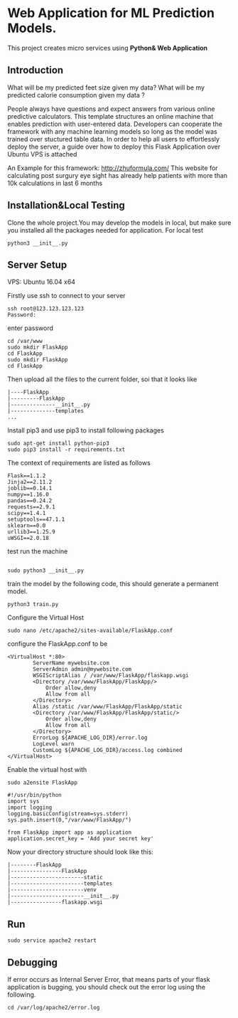# Web Application for ML Prediction Models.
 

This project creates micro services using **Python& Web Application**

## Introduction

What will be my predicted feet size given my data?
What will be my predicted calorie consumption given my data ?

People always have questions and expect answers from various online predictive calculators. This template structures an online machine that enables prediction with user-entered data. Developers can cooperate the framework with any machine learning models so long as the model was trained over stuctured table data. In order to help all users to effortlessly deploy the server, a guide over how to deploy this Flask Application over Ubuntu VPS is attached  


An Example for this framework: http://zhuformula.com/
This website for calculating post surgury eye sight has already help patients with more than 10k calculations in last 6 months 

## Installation&Local Testing

Clone the whole project.You may develop the models in local, but make sure you installed all the packages needed for application. For local test
```
python3 __init__.py
```
## Server Setup

VPS: Ubuntu 16.04 x64

Firstly use ssh to connect to your server


```
ssh root@123.123.123.123
Password:
```

enter password 

```
cd /var/www 
sudo mkdir FlaskApp
cd FlaskApp
sudo mkdir FlaskApp
cd FlaskApp
```
Then upload all the files to the current folder, soi that it looks like
```
|----FlaskApp
|---------FlaskApp
|--------------__init__.py
|--------------templates
...
```
Install pip3 and use pip3 to install following packages
```
sudo apt-get install python-pip3
sudo pip3 install -r requirements.txt
```
The context of requirements are listed as follows 
```
Flask==1.1.2
Jinja2==2.11.2
joblib==0.14.1
numpy==1.16.0
pandas==0.24.2
requests==2.9.1
scipy==1.4.1
setuptools==47.1.1
sklearn==0.0
urllib3==1.25.9
uWSGI==2.0.18
```


test run the machine
```

sudo python3 __init__.py 
```
train the model by the following code, this should generate a permanent model.  

```
python3 train.py
```


Configure the Virtual Host 

```
sudo nano /etc/apache2/sites-available/FlaskApp.conf
```
configure the FlaskApp.conf to be
```
<VirtualHost *:80>
		ServerName mywebsite.com
		ServerAdmin admin@mywebsite.com
		WSGIScriptAlias / /var/www/FlaskApp/flaskapp.wsgi
		<Directory /var/www/FlaskApp/FlaskApp/>
			Order allow,deny
			Allow from all
		</Directory>
		Alias /static /var/www/FlaskApp/FlaskApp/static
		<Directory /var/www/FlaskApp/FlaskApp/static/>
			Order allow,deny
			Allow from all
		</Directory>
		ErrorLog ${APACHE_LOG_DIR}/error.log
		LogLevel warn
		CustomLog ${APACHE_LOG_DIR}/access.log combined
</VirtualHost>
```
Enable the virtual host with
```
sudo a2ensite FlaskApp
```
```
#!/usr/bin/python
import sys
import logging
logging.basicConfig(stream=sys.stderr)
sys.path.insert(0,"/var/www/FlaskApp/")

from FlaskApp import app as application
application.secret_key = 'Add your secret key'
```
Now your directory structure should look like this:
```
|--------FlaskApp
|----------------FlaskApp
|-----------------------static
|-----------------------templates
|-----------------------venv
|-----------------------__init__.py
|----------------flaskapp.wsgi
```

## Run
```
sudo service apache2 restart 
```

## Debugging

If error occurs as Internal Server Error, that means parts of your flask application is bugging, you should check out the error log using the following.  

```
cd /var/log/apache2/error.log
```

